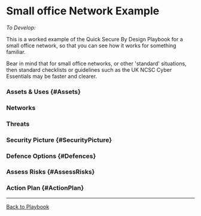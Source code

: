 # Small office Network Example

*To Develop:*

This is a worked example of the Quick Secure By Design Playbook for a small office network, so that you can see how it works for something familiar. 

Bear in mind that for small office networks, or other 'standard' situations, then standard checklists or guidelines such as the UK NCSC Cyber Essentials may be faster and clearer.

### Assets & Uses {#Assets}

### Networks



### Threats





### Security Picture {#SecurityPicture}





### Defence Options {#Defences}



### Assess Risks {#AssessRisks}





### Action Plan {#ActionPlan}







---

[Back to Playbook](.\Playbook.md) 
